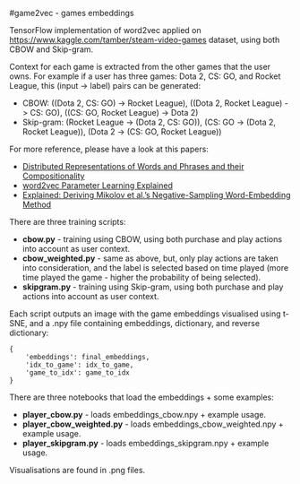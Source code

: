 #game2vec - games embeddings 

TensorFlow implementation of word2vec applied on https://www.kaggle.com/tamber/steam-video-games dataset, using both CBOW and Skip-gram.

Context for each game is extracted from the other games that the user owns. For example if a user has three games: Dota 2, CS: GO, and Rocket League, this (input -> label) pairs can be generated:

 * CBOW: ((Dota 2, CS: GO) -> Rocket League), ((Dota 2, Rocket League) -> CS: GO), ((CS: GO, Rocket League) -> Dota 2)
 * Skip-gram: (Rocket League -> (Dota 2, CS: GO)), (CS: GO -> (Dota 2, Rocket League)), (Dota 2 -> (CS: GO, Rocket League))


For more reference, please have a look at this papers:
 
 * [Distributed Representations of Words and Phrases and their Compositionality](http://papers.nips.cc/paper/5021-distributed-representations-of-words-and-phrases-and-their-compositionality.pdf)
 * [word2vec Parameter Learning Explained](http://www-personal.umich.edu/~ronxin/pdf/w2vexp.pdf)
 * [Explained: Deriving Mikolov et al.’s Negative-Sampling Word-Embedding Method](http://arxiv.org/pdf/1402.3722v1.pdf)
 
There are three training scripts:

 * **cbow.py** - training using CBOW, using both purchase and play actions into account as user context.
 * **cbow_weighted.py** - same as above, but, only play actions are taken into consideration, and the label is selected based on time played (more time played the game - higher the probability of being selected).
 * **skipgram.py** - training using Skip-gram, using both purchase and play actions into account as user context.
 
Each script outputs an image with the game embeddings visualised using t-SNE, and a .npy file containing embeddings, dictionary, and reverse dictionary:
```
{
    'embeddings': final_embeddings,
    'idx_to_game': idx_to_game,
    'game_to_idx': game_to_idx
}
```

There are three notebooks that load the embeddings + some examples:

 * **player_cbow.py** - loads embeddings_cbow.npy + example usage. 
 * **player_cbow_weighted.py** - loads embeddings_cbow_weighted.npy + example usage.
 * **player_skipgram.py** - loads embeddings_skipgram.npy + example usage.
 
Visualisations are found in .png files.
